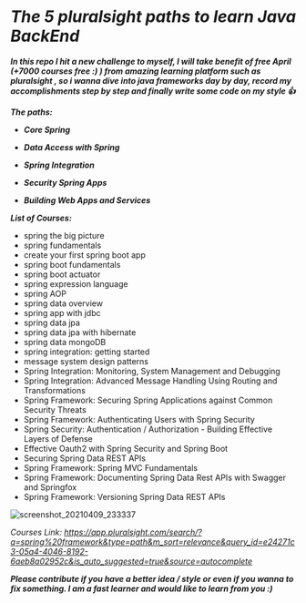 # **_The 5 pluralsight paths to learn Java BackEnd_**

_**In this repo I hit a new challenge to myself, I will take benefit of free April (+7000 courses free :) ) from amazing learning platform such as pluralsight , so i wanna dive into java frameworks day by day, record my accomplishments step by step and finally write some code on my style :+1:**_  

**_The paths:_**

- **_Core Spring_**

- **_Data Access with Spring_**


- **_Spring Integration_**


- **_Security Spring Apps_**


- **_Building Web Apps and Services_**

**_List of Courses:_**

- spring the big picture
- spring fundamentals
- create your first spring boot app
- spring boot fundamentals
- spring boot actuator
- spring expression language
- spring AOP
- spring data overview
- spring app with jdbc
- spring data jpa
- spring data jpa with hibernate
- spring data mongoDB
- spring integration: getting started
- message system design patterns
- Spring Integration: Monitoring, System Management and Debugging
- Spring Integration: Advanced Message Handling Using Routing and Transformations
- Spring Framework: Securing Spring Applications against Common Security Threats
- Spring Framework: Authenticating Users with Spring Security
- Spring Security: Authentication / Authorization - Building Effective Layers of Defense
- Effective Oauth2 with Spring Security and Spring Boot
- Securing Spring Data REST APIs
- Spring Framework: Spring MVC Fundamentals
- Spring Framework: Documenting Spring Data Rest APIs with Swagger and Springfox
- Spring Framework: Versioning Spring Data REST APIs

![screenshot_20210409_233337](https://user-images.githubusercontent.com/47748059/114244425-b8d05980-998e-11eb-9036-fa2d6c258e90.png)


_Courses Link: https://app.pluralsight.com/search/?q=spring%20framework&type=path&m_sort=relevance&query_id=e24271c3-05a4-4046-8192-6aeb8a02952c&is_auto_suggested=true&source=autocomplete_

**_Please contribute if you have a better idea / style or even if you wanna to fix something. I am a fast learner and would like to learn from you :)_**



